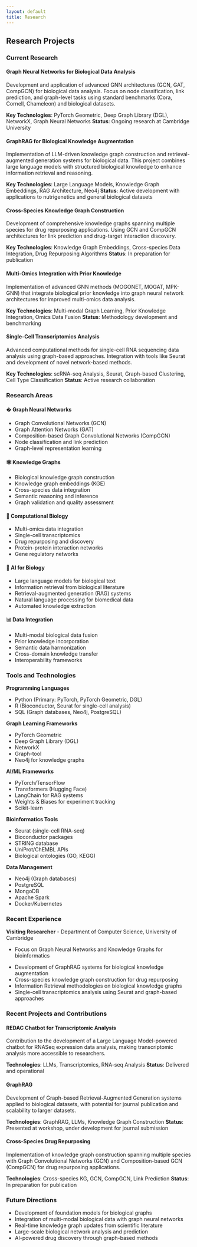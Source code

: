 ```yaml
---
layout: default
title: Research
---
```


## Research Projects

### Current Research

#### Graph Neural Networks for Biological Data Analysis
Development and application of advanced GNN architectures (GCN, GAT, CompGCN) for biological data analysis. Focus on node classification, link prediction, and graph-level tasks using standard benchmarks (Cora, Cornell, Chameleon) and biological datasets.

**Key Technologies**: PyTorch Geometric, Deep Graph Library (DGL), NetworkX, Graph Neural Networks
**Status**: Ongoing research at Cambridge University

#### GraphRAG for Biological Knowledge Augmentation
Implementation of LLM-driven knowledge graph construction and retrieval-augmented generation systems for biological data. This project combines large language models with structured biological knowledge to enhance information retrieval and reasoning.

**Key Technologies**: Large Language Models, Knowledge Graph Embeddings, RAG Architecture, Neo4j
**Status**: Active development with applications to nutrigenetics and general biological datasets

#### Cross-Species Knowledge Graph Construction
Development of comprehensive knowledge graphs spanning multiple species for drug repurposing applications. Using GCN and CompGCN architectures for link prediction and drug-target interaction discovery.

**Key Technologies**: Knowledge Graph Embeddings, Cross-species Data Integration, Drug Repurposing Algorithms
**Status**: In preparation for publication

#### Multi-Omics Integration with Prior Knowledge
Implementation of advanced GNN methods (MOGONET, MOGAT, MPK-GNN) that integrate biological prior knowledge into graph neural network architectures for improved multi-omics data analysis.

**Key Technologies**: Multi-modal Graph Learning, Prior Knowledge Integration, Omics Data Fusion
**Status**: Methodology development and benchmarking

#### Single-Cell Transcriptomics Analysis
Advanced computational methods for single-cell RNA sequencing data analysis using graph-based approaches. Integration with tools like Seurat and development of novel network-based methods.

**Key Technologies**: scRNA-seq Analysis, Seurat, Graph-based Clustering, Cell Type Classification
**Status**: Active research collaboration

### Research Areas

#### � Graph Neural Networks
- Graph Convolutional Networks (GCN)
- Graph Attention Networks (GAT)
- Composition-based Graph Convolutional Networks (CompGCN)
- Node classification and link prediction
- Graph-level representation learning

#### 🕸️ Knowledge Graphs
- Biological knowledge graph construction
- Knowledge graph embeddings (KGE)
- Cross-species data integration
- Semantic reasoning and inference
- Graph validation and quality assessment

#### 🔬 Computational Biology
- Multi-omics data integration
- Single-cell transcriptomics
- Drug repurposing and discovery
- Protein-protein interaction networks
- Gene regulatory networks

#### 🤖 AI for Biology
- Large language models for biological text
- Information retrieval from biological literature
- Retrieval-augmented generation (RAG) systems
- Natural language processing for biomedical data
- Automated knowledge extraction

#### 📊 Data Integration
- Multi-modal biological data fusion
- Prior knowledge incorporation
- Semantic data harmonization
- Cross-domain knowledge transfer
- Interoperability frameworks

### Tools and Technologies

**Programming Languages**
- Python (Primary: PyTorch, PyTorch Geometric, DGL)
- R (Bioconductor, Seurat for single-cell analysis)
- SQL (Graph databases, Neo4j, PostgreSQL)

**Graph Learning Frameworks**
- PyTorch Geometric
- Deep Graph Library (DGL)
- NetworkX
- Graph-tool
- Neo4j for knowledge graphs

**AI/ML Frameworks**
- PyTorch/TensorFlow
- Transformers (Hugging Face)
- LangChain for RAG systems
- Weights & Biases for experiment tracking
- Scikit-learn

**Bioinformatics Tools**
- Seurat (single-cell RNA-seq)
- Bioconductor packages
- STRING database
- UniProt/ChEMBL APIs
- Biological ontologies (GO, KEGG)

**Data Management**
- Neo4j (Graph databases)
- PostgreSQL
- MongoDB
- Apache Spark
- Docker/Kubernetes

<!-- ### Collaborations

I actively collaborate with researchers in:
- Graph neural network research groups
- Computational biology laboratories
- AI for science communities
- Bioinformatics centers
- Drug discovery teams -->

### Recent Experience

**Visiting Researcher** - Department of Computer Science, University of Cambridge
- Focus on Graph Neural Networks and Knowledge Graphs for bioinformatics
<!-- - Advanced methodologies for multi-omics and transcriptomic data analysis
- Collaboration on REDAC chatbot for RNASeq Expression Data Analysis -->
- Development of GraphRAG systems for biological knowledge augmentation
- Cross-species knowledge graph construction for drug repurposing
- Information Retrieval methodologies on biological knowledge graphs
- Single-cell transcriptomics analysis using Seurat and graph-based approaches

### Recent Projects and Contributions

#### REDAC Chatbot for Transcriptomic Analysis
Contribution to the development of a Large Language Model-powered chatbot for RNASeq expression data analysis, making transcriptomic analysis more accessible to researchers.

**Technologies**: LLMs, Transcriptomics, RNA-seq Analysis
**Status**: Delivered and operational

#### GraphRAG 
Development of Graph-based Retrieval-Augmented Generation systems applied to biological datasets, with potential for journal publication and scalability to larger datasets.

**Technologies**: GraphRAG, LLMs, Knowledge Graph Construction
**Status**: Presented at workshop, under development for journal submission

#### Cross-Species Drug Repurposing
Implementation of knowledge graph construction spanning multiple species with Graph Convolutional Networks (GCN) and Composition-based GCN (CompGCN) for drug repurposing applications.

**Technologies**: Cross-species KG, GCN, CompGCN, Link Prediction
**Status**: In preparation for publication

### Future Directions

- Development of foundation models for biological graphs
- Integration of multi-modal biological data with graph neural networks
- Real-time knowledge graph updates from scientific literature
- Large-scale biological network analysis and prediction
- AI-powered drug discovery through graph-based methods
<!-- - Cross-species comparative genomics using knowledge graphs -->
